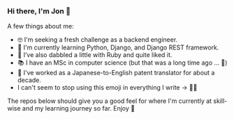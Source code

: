 ### Hi there, I'm Jon 👋

A few things about me:

- 🤓 I'm seeking a fresh challenge as a backend engineer.
- 🌱 I'm currently learning Python, Django, and Django REST framework.
- 🤘 I’ve also dabbled a little with Ruby and quite liked it.
- 📚 I have an MSc in computer science (but that was a long time ago ... 🐢)
- 🗻 I've worked as a Japanese-to-English patent translator for about a decade.
- I can't seem to stop using this emoji in everything I write → 🧙‍♂️

The repos below should give you a good feel for where I'm currently at skill-wise and my learning journey so far. Enjoy 🙂
